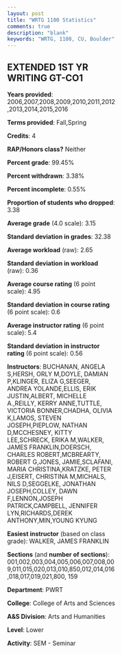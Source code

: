 ```yaml
---
layout: post
title: "WRTG 1100 Statistics"
comments: true
description: "blank"
keywords: "WRTG, 1100, CU, Boulder"
--- 
```

<head>
<script src="https://ajax.googleapis.com/ajax/libs/jquery/2.1.3/jquery.min.js"></script>
<script src="https://dl.dropboxusercontent.com/s/pc42nxpaw1ea4o9/highcharts.js?dl=0"></script>
<!-- <script src="../assets/js/highcharts.js"></script> -->
<style type="text/css">@font-face {
	font-family: "Bebas Neue";
	src: url(https://www.filehosting.org/file/details/544349/BebasNeue%20Regular.otf) format("opentype");
	}
	h1.Bebas { 
		font-family: "Bebas Neue", Verdana, Tahoma;
	}
</style>
</head>
<body>
	<div id="container" style="float: right; width: 45%; height: 88%; margin-left: 2.5%; margin-right: 2.5%;"></div>
	<script language="JavaScript">
		$(document).ready(function() {
		var chart = {type: 'column'};
		var title = {text: 'Grade Distribution'};
		var xAxis = {categories: ['A','B','C','D','F'],crosshair: true};
		var yAxis = {min: 0,title: {text: 'Percentage'}};
		var tooltip = {headerFormat: '<center><b><span style="font-size:20px">{point.key}</span></b></center>',
		               pointFormat: '<td style="padding:0"><b>{point.y:.1f}%</b></td>',
		               footerFormat: '</table>',shared: true,useHTML: true};
		var plotOptions = {column: {pointPadding: 0.0,borderWidth: 0}};  
		var credits = {enabled: false};var series= [{name: 'Percent',data: [40.55,44.07,10.83,1.8,2.75,]}];
		var json = {};
		json.chart = chart;
		json.title = title;
		json.tooltip = tooltip;
		json.xAxis = xAxis;
		json.yAxis = yAxis;  
		json.series = series;
		json.plotOptions = plotOptions;  
		json.credits = credits;
		$('#container').highcharts(json);
	});
	</script>
</body>
			   
## EXTENDED 1ST YR WRITING GT-CO1

**Years provided**: 2006,2007,2008,2009,2010,2011,2012,2013,2014,2015,2016

**Terms provided**: Fall,Spring

**Credits**: 4

**RAP/Honors class?** Neither

**Percent grade**: 99.45%

**Percent withdrawn**: 3.38%

**Percent incomplete**: 0.55%

**Proportion of students who dropped**: 3.38

**Average grade** (4.0 scale): 3.15

**Standard deviation in grades**: 32.38

**Average workload** (raw): 2.65

**Standard deviation in workload** (raw): 0.36

**Average course rating** (6 point scale): 4.95

**Standard deviation in course rating** (6 point scale): 0.6

**Average instructor rating** (6 point scale): 5.4

**Standard deviation in instructor rating** (6 point scale): 0.56

**Instructors**: BUCHANAN, ANGELA S,HERSH, ORLY M,DOYLE, DAMIAN P,KLINGER, ELIZA G,SEEGER, ANDREA YOLANDE,ELLIS, ERIK JUSTIN,ALBERT, MICHELLE A.,REILLY, KERRY ANNE,TUTTLE, VICTORIA BONNER,CHADHA, OLIVIA K,LAMOS, STEVEN JOSEPH,PIEPLOW, NATHAN D,MCCHESNEY, KITTY LEE,SCHRECK, ERIKA M,WALKER, JAMES FRANKLIN,DOERSCH, CHARLES ROBERT,MCBREARTY, ROBERT G,JONES, JAMIE,SCLAFANI, MARIA CHRISTINA,KRATZKE, PETER J,EISERT, CHRISTINA M,MICHALS, NILS D,SEGGELKE, JONATHAN JOSEPH,COLLEY, DAWN F,LENNON,JOSEPH PATRICK,CAMPBELL, JENNIFER LYN,RICHARDS,DEREK ANTHONY,MIN,YOUNG KYUNG

**Easiest instructor** (based on class grade): WALKER, JAMES FRANKLIN

**Sections** (and **number of sections**): 001,002,003,004,005,006,007,008,009,011,015,020,013,010,850,012,014,016,018,017,019,021,800, 159

**Department**: PWRT

**College**: College of Arts and Sciences

**A&S Division**: Arts and Humanities

**Level**: Lower

**Activity**: SEM - Seminar